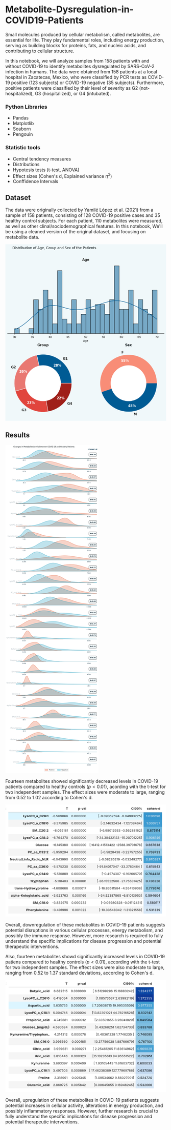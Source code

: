 # Metabolite-Dysregulation-in-COVID19-Patients

Small molecules produced by cellular metabolism, called metabolites, are essential for life. They play fundamental roles, including energy production, serving as building blocks for proteins, fats, and nucleic acids, and contributing to cellular structure.

In this notebook, we will analyze samples from 158 patients with and without COVID-19 to identify metabolites dysregulated by SARS-CoV-2 infection in humans. The data were obtained from 158 patients at a local hospital in Zacatecas, Mexico, who were classified by PCR tests as COVID-19 positive (123 subjects) or COVID-19 negative (35 subjects). Furthermore, positive patients were classified by their level of severity as G2 (not-hospitalized), G3 (hospitalized), or G4 (intubated).

### Python Libraries
* Pandas
* Matplotlib
* Seaborn
* Pengouin

### Statistic tools
* Central tendency measures
* Distributions
* Hypotesis tests (t-test, ANOVA)
* Effect sizes (Cohen's d, Explained variance $\eta^2$)
* Conffidence Intervals

## Dataset
The data were originally collected by Yamilé López et al. (2021) from a sample of 158 patients, consisting of 128 COVID-19 positive cases and 35 healthy control subjects. For each patient, 110 metabolites were measured, as well as other clinal/sociodemographical features. In this notebook, We'll be using a cleaned version of the original dataset, and focusing on metabolite data.

![Patient distributions](images/patient_distributions.png)


## Results

![Metabolites dysregulated](images/covid_vs_healthy_metabolite_levels.png)

Fourteen metabolites showed significantly decreased levels in COVID-19 patients compared to healthy controls ($p < 0.01$), acording with the t-test for two independent samples. The effect sizes were moderate to large, ranging from 0.52 to 1.02 according to Cohen's d.

![Metabolites downregulated](images/metabolites_downregulated.png)

Overall, downregulation of these metabolites in COVID-19 patients suggests potential disruptions in various cellular processes, energy metabolism, and possibly the immune response. However, more research is required to fully understand the specific implications for disease progression and potential therapeutic interventions.

Also, fourteen metabolites showd significantly increased levels in COVID-19 patiens compared to healthy controls ($p < 0.01$), according with the t-test for two independent samples. The effect sizes were also moderate to large, ranging from 0.52 to 1.37 standard deviations, according to Cohen's d.

![Metabolites upregulated](images/metabolites_upregulated.png)

Overall, upregulation of these metabolites in COVID-19 patients suggests potential increases in cellular activity, alterations in energy production, and possibly inflammatory responses. However, further research is crucial to fully understand the specific implications for disease progression and potential therapeutic interventions.
